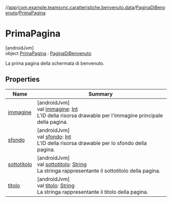//[app](../../../../index.md)/[com.example.teamsync.caratteristiche.benvenuto.data](../../index.md)/[PaginaDiBenvenuto](../index.md)/[PrimaPagina](index.md)

# PrimaPagina

[androidJvm]\
object [PrimaPagina](index.md) : [PaginaDiBenvenuto](../index.md)

La prima pagina della schermata di benvenuto.

## Properties

| Name | Summary |
|---|---|
| [immagine](../immagine.md) | [androidJvm]<br>val [immagine](../immagine.md): [Int](https://kotlinlang.org/api/latest/jvm/stdlib/kotlin/-int/index.html)<br>L'ID della risorsa drawable per l'immagine principale della pagina. |
| [sfondo](../sfondo.md) | [androidJvm]<br>val [sfondo](../sfondo.md): [Int](https://kotlinlang.org/api/latest/jvm/stdlib/kotlin/-int/index.html)<br>L'ID della risorsa drawable per lo sfondo della pagina. |
| [sottotitolo](../sottotitolo.md) | [androidJvm]<br>val [sottotitolo](../sottotitolo.md): [String](https://kotlinlang.org/api/latest/jvm/stdlib/kotlin/-string/index.html)<br>La stringa rappresentante il sottotitolo della pagina. |
| [titolo](../titolo.md) | [androidJvm]<br>val [titolo](../titolo.md): [String](https://kotlinlang.org/api/latest/jvm/stdlib/kotlin/-string/index.html)<br>La stringa rappresentante il titolo della pagina. |
